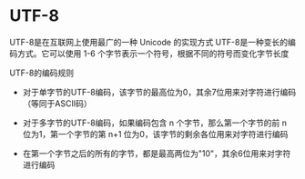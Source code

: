 # UTF-8

UTF-8是在互联网上使用最广的一种 Unicode 的实现方式
UTF-8是一种变长的编码方式。它可以使用 1-6 个字节表示一个符号，根据不同的符号而变化字节长度

UTF-8的编码规则

- 对于单字节的UTF-8编码，该字节的最高位为0，其余7位用来对字符进行编码（等同于ASCII码）

- 对于多字节的UTF-8编码，如果编码包含 n 个字节，那么第一个字节的前 n 位为1，第一个字节的第 n+1 位为0，该字节的剩余各位用来对字符进行编码

- 在第一个字节之后的所有的字节，都是最高两位为"10"，其余6位用来对字符进行编码
